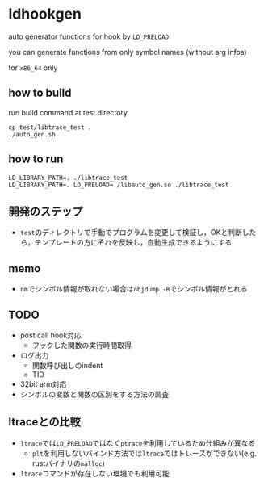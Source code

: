 # ldhookgen

auto generator functions for hook by `LD_PRELOAD`

you can generate functions from only symbol names (without arg infos)

for `x86_64` only

## how to build
run build command at test directory
```
cp test/libtrace_test .
./auto_gen.sh
```

## how to run
```
LD_LIBRARY_PATH=. ./libtrace_test
LD_LIBRARY_PATH=. LD_PRELOAD=./libauto_gen.so ./libtrace_test
```

## 開発のステップ
* `test`のディレクトリで手動でプログラムを変更して検証し，OKと判断したら，テンプレートの方にそれを反映し，自動生成できるようにする

## memo
* `nm`でシンボル情報が取れない場合は`objdump -R`でシンボル情報がとれる

## TODO
* post call hook対応
  * フックした関数の実行時間取得
* ログ出力
  * 関数呼び出しのindent
  * TID
* 32bit arm対応
* シンボルの変数と関数の区別をする方法の調査

## ltraceとの比較
* `ltrace`では`LD_PRELOAD`ではなく`ptrace`を利用しているため仕組みが異なる
  * `plt`を利用しないバインド方法では`ltrace`ではトレースができない(e.g. rustバイナリの`malloc`)
* `ltrace`コマンドが存在しない環境でも利用可能
